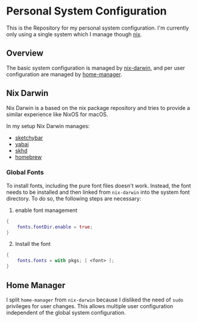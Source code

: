 # Personal System Configuration

This is the Repository for my personal system configuration. I'm currently only using a single system which I manage though [nix](https://nixos.org/).

## Overview

The basic system configuration is managed by [nix-darwin](https://daiderd.com/nix-darwin/), and per user configuration are managed by [home-manager](https://github.com/nix-community/home-manager).

## Nix Darwin

Nix Darwin is a based on the nix package repository and tries to provide a similar experience like NixOS for macOS.

In my setup Nix Darwin manages:

- [sketchybar](https://felixkratz.github.io/SketchyBar/)
- [yabai](https://github.com/koekeishiya/yabai)
- [skhd](https://github.com/koekeishiya/skhd)
- [homebrew](https://brew.sh/)

### Global Fonts

To install fonts, including the pure font files doesn't work.
Instead, the font needs to be installed and then linked from `nix-darwin` into the system font directory.
To do so, the following steps are necessary:

1. enable font management

```nix
{
    fonts.fontDir.enable = true;
}
```

2. Install the font

```nix
{
    fonts.fonts = with pkgs; [ <font> ];
}
```

## Home Manager

I split `home-manager` from `nix-darwin` because I disliked the need of `sudo` privileges for user changes. This allows multiple user configuration independent of the global system configuration.
